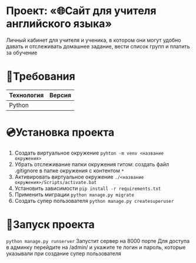 # Проект: «🌐Сайт для учителя английского языка»

Личный кабинет для учителя и ученика, в котором они могут удобно давать и отслеживать домашнее задание, вести список групп и платить за обучение

# 📄Требования

| Технология  | Версия  |
| ----------- | ------- |
| Python      |         |

# 💿Установка проекта

1. Создать виртуальное окружение `pyhton -m venv <название окружения>`
3. Убрать отслеживание папки окружения гитом: создать файл .gitignore в папке окружения с контентом `*`
4. Активировать виртуальное окружение `./<название окружения>/Scripts/activate.bat`
5. Установить зависимости `pip install -r requirements.txt`
6. Применить миграции `python manage.py migrate`
7. Создать супер пользователя `python manage.py createsuperuser`


# 🚀Запуск проекта

`python manage.py runserver` Запустит сервер на 8000 порте
Для доступа в админку перейдите на /admin/ и укажите те логин и пароль, которые указывали при создание супер пользователя